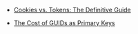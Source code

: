- [Cookies vs. Tokens: The Definitive Guide](https://dzone.com/articles/cookies-vs-tokens-the-definitive-guide)

- [The Cost of GUIDs as Primary Keys](https://www.informit.com/articles/article.aspx?p=25862)